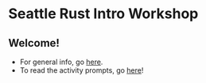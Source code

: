 # Seattle Rust Intro Workshop

## Welcome!

- For general info, go [here](INFO.md).
- To read the activity prompts, go [here](PROMPT.md)!
